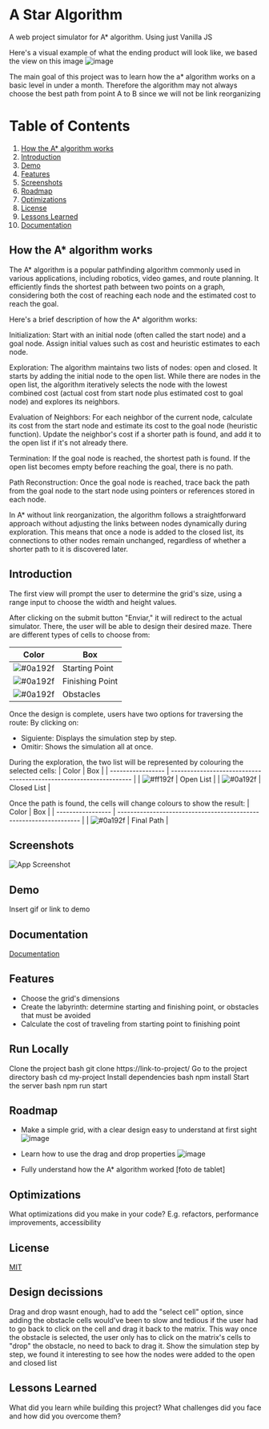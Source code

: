 # A Star Algorithm
A web project simulator for A* algorithm. Using just Vanilla JS 

Here's a visual example of what the ending product will look like, we based the view on this image
![image](https://github.com/jesuggc/A-Algorithm/assets/73794079/5d48d141-a096-422f-b576-dab4d1832d9c)


The main goal of this project was to learn how the a* algorithm works on a basic level in under a month. Therefore the algorithm may not always choose the best path from point A to B since we will not be link reorganizing

# Table of Contents

1. [How the A* algorithm works](#how-the-A*-algorithm-works)
2. [Introduction](#introduction)
3. [Demo](#demo)
4. [Features](#features)
5. [Screenshots](#screenshots)
6. [Roadmap](#roadmap)
7. [Optimizations](#optimizations)
8. [License](#license)
9. [Lessons Learned](#lessons-learned)
10. [Documentation](#documentation)
    
## How the A* algorithm  works
The A* algorithm is a popular pathfinding algorithm commonly used in various applications, including robotics, video games, and route planning. It efficiently finds the shortest path between two points on a graph, considering both the cost of reaching each node and the estimated cost to reach the goal.

Here's a brief description of how the A* algorithm works:

Initialization: Start with an initial node (often called the start node) and a goal node. Assign initial values such as cost and heuristic estimates to each node.

Exploration: The algorithm maintains two lists of nodes: open and closed. It starts by adding the initial node to the open list. While there are nodes in the open list, the algorithm iteratively selects the node with the lowest combined cost (actual cost from start node plus estimated cost to goal node) and explores its neighbors.

Evaluation of Neighbors: For each neighbor of the current node, calculate its cost from the start node and estimate its cost to the goal node (heuristic function). Update the neighbor's cost if a shorter path is found, and add it to the open list if it's not already there.

Termination: If the goal node is reached, the shortest path is found. If the open list becomes empty before reaching the goal, there is no path.

Path Reconstruction: Once the goal node is reached, trace back the path from the goal node to the start node using pointers or references stored in each node.

In A* without link reorganization, the algorithm follows a straightforward approach without adjusting the links between nodes dynamically during exploration. This means that once a node is added to the closed list, its connections to other nodes remain unchanged, regardless of whether a shorter path to it is discovered later.


## Introduction

The first view will prompt the user to determine the grid's size, using a range input to choose the width and height values.

After clicking on the submit button "Enviar," it will redirect to the actual simulator. There, the user will be able to design their desired maze. There are different types of cells to choose from:

| Color             | Box                                                                |
| ----------------- | ------------------------------------------------------------------ |
| ![#0a192f](https://via.placeholder.com/10/0a192f?text=+)  | Starting Point |
| ![#0a192f](https://via.placeholder.com/10/0a192f?text=+)  | Finishing Point |
| ![#0a192f](https://via.placeholder.com/10/0a192f?text=+)  | Obstacles |

Once the design is complete, users have two options for traversing the route:
By clicking on:
 - Siguiente: Displays the simulation step by step.
 - Omitir: Shows the simulation all at once.

During the exploration, the two list will be represented by colouring the selected cells:
| Color             | Box                                                                |
| ----------------- | ------------------------------------------------------------------ |
| ![#ff192f](https://via.placeholder.com/10/ff192f?text=+)  | Open List |
| ![#0a192f](https://via.placeholder.com/10/0a192f?text=+)  | Closed List |

Once the path is found, the cells will change colours to show the result:
| Color             | Box                                                                |
| ----------------- | ------------------------------------------------------------------ |
| ![#0a192f](https://via.placeholder.com/10/0a192f?text=+)  | Final Path |





## Screenshots

![App Screenshot](https://via.placeholder.com/468x300?text=App+Screenshot+Here)



## Demo

Insert gif or link to demo


## Documentation

[Documentation](https://linktodocumentation)


## Features

- Choose the grid's dimensions
- Create the labyrinth: determine starting and finishing point, or obstacles that must be avoided
- Calculate the cost of traveling from starting point to finishing point


## Run Locally

Clone the project
bash
git clone https://link-to-project/
Go to the project directory
bash
  cd my-project
Install dependencies
bash
  npm install
Start the server
bash
  npm run start
## Roadmap

- Make a simple grid, with a clear design easy to understand at first sight
  ![image](https://github.com/jesuggc/A-Algorithm/assets/73794079/6c008f30-7f0b-4469-af86-79d1b7cbdfef)

- Learn how to use the drag and drop properties
  ![image](https://github.com/jesuggc/A-Algorithm/assets/73794079/0ef0ff97-11a2-4842-9776-94826290e669)

- Fully understand how the A* algorithm worked
  [foto de tablet]

  


## Optimizations

What optimizations did you make in your code? E.g. refactors, performance improvements, accessibility


## License

[MIT](https://choosealicense.com/licenses/mit/)

## Design decissions

Drag and drop wasnt enough, had to add the "select cell" option, since adding the obstacle cells would've been to slow and tedious if the user had to go back to click on the cell and drag it back to the matrix. This way once the obstacle is selected, the user only has to click on the matrix's cells to "drop" the obstacle, no need to back to drag it.
Show the simulation step by step, we found it interesting to see how the nodes were added to the open and closed list

## Lessons Learned

What did you learn while building this project? What challenges did you face and how did you overcome them?